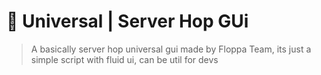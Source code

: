 # 🧪 Universal | Server Hop GUi
> A basically server hop universal gui made by Floppa Team, its just a simple script with fluid ui, can be util for devs
